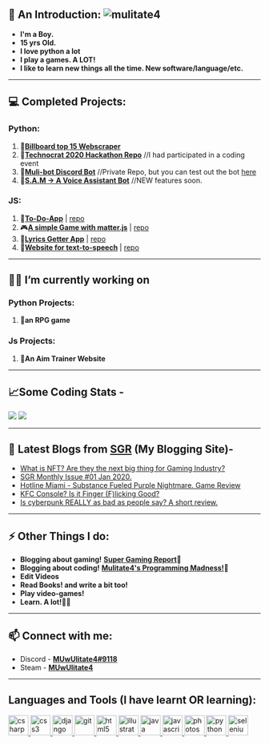 ## 👋 An Introduction: <img src="https://komarev.com/ghpvc/?username=mulitate4" alt="mulitate4" />
- **I'm a Boy.**
- **15 yrs Old.**
- **I love python a lot**
- **I play a games. A LOT!**
- **I like to learn new things all the time. New software/language/etc.**

----
## 💻 Completed Projects:
### Python:
  1. 🎵[**Billboard top 15 Webscraper**](https://github.com/mulitate4/scripts_Web-Scrapers/blob/master/BillBoard_Top15.py)
  2. 🤔[**Technocrat 2020 Hackathon Repo**](https://github.com/mulitate4/hackathon_Technocrat-2020) //I had participated in a coding event
  3. 🤖[**Muli-bot Discord Bot**](https://discord.gg/9CBrq6D) //Private Repo, but you can test out the bot [here](https://discord.gg/9CBrq6D)
  4. 🤖[**S.A.M -> A Voice Assistant Bot**](https://github.com/mulitate4/S.A.M) //NEW features soon.

### JS:
  1. 📜[**To-Do-App**](https://mulitate4.github.io/webapp_To-Do/) | [repo](https://github.com/mulitate4/webapp_To-Do)
  2. 🎮[**A simple Game with matter.js**]() | [repo](https://github.com/mulitate4/webapp_Slingshot-Game)
  3. 🎵[**Lyrics Getter App**](https://mulitate4.github.io/webapp_Lyricist/) | [repo](https://github.com/mulitate4/webapp_Lyricist)
  4. 📢[**Website for text-to-speech**](https://mulitate4.github.io/webapp_Lyricist/) | [repo](https://github.com/mulitate4/webapp_TTShare)

----
## 👨‍💻 I’m currently working on
### Python Projects:
   1. 🤺**an RPG game**

### Js Projects:
   1. 🎯**An Aim Trainer Website**

----
## 📈Some Coding Stats - 
<img src="https://github-readme-stats.vercel.app/api?username=mulitate4&theme=radical&show_icons=true))](https://github.com/anuraghazra/github-readme-stats" width="auto" />
<img src="https://github-readme-stats.vercel.app/api/top-langs/?username=mulitate4&theme=radical&hide_border=true&layout=compact&card_width=445" width="auto" />
 
----
## 📰 Latest Blogs from [SGR](https://www.supergamingreport.com) (My Blogging Site)-
<!-- BLOG-POST-LIST:START -->
- [What is NFT? Are they the next big thing for Gaming Industry?](https://www.supergamingreport.com/2021/02/what-is-nft-are-they-next-big-thing-for.html)
- [SGR Monthly Issue #01 Jan 2020.](https://www.supergamingreport.com/2021/02/sgr-monthly-issue-01-jan-2020.html)
- [Hotline Miami - Substance Fueled Purple Nightmare. Game Review](https://www.supergamingreport.com/2021/01/hotline-miami-game-review.html)
- [KFC Console? Is it Finger (F)licking Good?](https://www.supergamingreport.com/2020/12/is-the-kfconsole-real.html)
- [Is cyberpunk REALLY as bad as people say? A short review.](https://www.supergamingreport.com/2020/12/is-cyberpunk-that-bad-.html)
<!-- BLOG-POST-LIST:END -->

----
## ⚡ Other Things I do:
- **Blogging about gaming!**  __[Super Gaming Report](https://www.supergamingreport.com)📰__
- **Blogging about coding!**  __[Mulitate4's Programming Madness!](https://mulitate4.hashnode.dev/)📰__
- **Edit Videos**
- **Read Books! and write a bit too!**
- **Play video-games!**
- **Learn. A lot!👨‍🎓**

----
## 📫 Connect with me: 
- Discord - [**MUwUlitate4#9118**](https://discord.bio/p/mulitate4)
- Steam - [**MUwUlitate4**](https://steamcommunity.com/id/muwulitate4/)

----
## Languages and Tools (I have learnt OR learning):
<p align="left"> <a href="https://www.w3schools.com/cs/" target="_blank"> <img src="https://devicons.github.io/devicon/devicon.git/icons/csharp/csharp-original.svg" alt="csharp" width="40" height="40"/> </a> <a href="https://www.w3schools.com/css/" target="_blank"> <img src="https://devicons.github.io/devicon/devicon.git/icons/css3/css3-original-wordmark.svg" alt="css3" width="40" height="40"/> </a> <a href="https://www.djangoproject.com/" target="_blank"> <img src="https://devicons.github.io/devicon/devicon.git/icons/django/django-original.svg" alt="django" width="40" height="40"/> </a> <a href="https://git-scm.com/" target="_blank"> <img src="https://www.vectorlogo.zone/logos/git-scm/git-scm-icon.svg" alt="git" width="40" height="40"/> </a> <a href="https://www.w3.org/html/" target="_blank"> <img src="https://devicons.github.io/devicon/devicon.git/icons/html5/html5-original-wordmark.svg" alt="html5" width="40" height="40"/> </a> <a href="https://www.adobe.com/in/products/illustrator.html" target="_blank"> <img src="https://www.vectorlogo.zone/logos/adobe_illustrator/adobe_illustrator-icon.svg" alt="illustrator" width="40" height="40"/> </a> <a href="https://www.java.com" target="_blank"> <img src="https://devicons.github.io/devicon/devicon.git/icons/java/java-original-wordmark.svg" alt="java" width="40" height="40"/> </a> <a href="https://developer.mozilla.org/en-US/docs/Web/JavaScript" target="_blank"> <img src="https://devicons.github.io/devicon/devicon.git/icons/javascript/javascript-original.svg" alt="javascript" width="40" height="40"/> </a> <a href="https://www.photoshop.com/en" target="_blank"> <img src="https://devicons.github.io/devicon/devicon.git/icons/photoshop/photoshop-plain.svg" alt="photoshop" width="40" height="40"/> </a> <a href="https://www.python.org" target="_blank"> <img src="https://devicons.github.io/devicon/devicon.git/icons/python/python-original.svg" alt="python" width="40" height="40"/> </a> <a href="https://www.selenium.dev" target="_blank"> <img src="https://raw.githubusercontent.com/detain/svg-logos/780f25886640cef088af994181646db2f6b1a3f8/svg/selenium-logo.svg" alt="selenium" width="40" height="40"/> </a> </p
